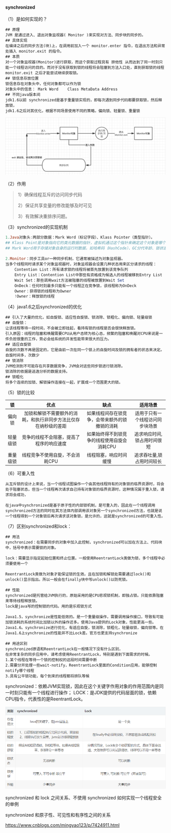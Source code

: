 #### synchronized

（1）是如何实现的？

```shell
## 原理
JVM 是通过进入、退出对象监视器( Monitor )来实现对方法、同步块的同步的。
## 具体实现
在编译之后的同步方法(块)上，在调用前加入一个 monitor.enter 指令，在退出方法和异常处插入 monitor.exit 的指令。
## 本质
对一个对象监视器(Monitor)进行获取，而这个获取过程具有 排他性 从而达到了同一时刻只能一个线程访问的目的。而对于没有获取到锁的线程将会阻塞到方法入口处，直到获取锁的线程 monitor.exit 之后才能尝试继续获取锁。
## 锁信息存放位置
锁信息存在对象头中，任何对象都可以作为锁
对象头中的信息： Mark Word    Class MetaData Address
## 不同java版本间
jdk1.6以前 synchronized是基于重量锁实现的，即每次遇到同步代码都要获取锁，然后释放锁，
jdk1.6之后对其优化，根据不同场景使用不同的策略，偏向锁、轻量锁、重量锁
```

![](../resource/synchronize流程图.jpg)

（2）作用

> 1）确保线程互斥的访问同步代码
>
> 2）保证共享变量的修改能够及时可见
>
> 3）有效解决重排序问题。

（3）synchronized的实现机制

```powershell
1.Java对象头:两部分数据：Mark Word（标记字段）、Klass Pointer（类型指针）。
## Klass Point是对象指向它的类元数据的指针，虚拟机通过这个指针来确定这个对象是哪个类的实例;
## Mark Word用于存储对象自身的运行时数据，如哈希码（HashCode）、GC分代年龄、锁状态标志、线程持有的锁、偏向线程 ID、偏向时间戳等等,它是实现轻量级锁和偏向锁的关键.

2.Monitor：同步工具or一种同步机制，它通常被描述为对象监视器。
当多个线程同时请求某个对象监视器时，对象监视器会设置几种状态用来区分请求的线程：
    Contention List：所有请求锁的线程将被首先放置到该竞争队列
    Entry List：Contention List中那些有资格成为候选人的线程被移到Entry List
    Wait Set：那些调用wait方法被阻塞的线程被放置到Wait Set
    OnDeck：任何时刻最多只能有一个线程正在竞争锁，该线程称为OnDeck
    Owner：获得锁的线程称为Owner
    !Owner：释放锁的线程
```

（4）java1.6之后synchronized的优化

```shell
## 引入了大量的优化，如自旋锁、适应性自旋锁、锁消除、锁粗化、偏向锁、轻量级锁
## 自旋锁：
让该线程等待一段时间，不会被立即挂起，看持有锁的线程是否会很快释放锁。
引入原因：线程的阻塞和唤醒需要CPU从用户态转为核心态，频繁的阻塞和唤醒对CPU来说是一件负担很重的工作，势必会给系统的并发性能带来很大的压力。
## 适应自旋锁
自旋的次数不再是固定的，它是由前一次在同一个锁上的自旋时间及锁的拥有者的状态来决定。自旋时间多，次数少
## 锁消除
JVM检测到不可能存在共享数据竞争，JVM会对这些同步锁进行锁消除。
锁消除的依据是逃逸分析的数据支持。
## 锁粗化
将多个连续的加锁、解锁操作连接在一起，扩展成一个范围更大的锁。

```

（5）锁的比较

|    锁    |                             优点                             |                      缺点                      |             适用场景             |
| :------: | :----------------------------------------------------------: | :--------------------------------------------: | :------------------------------: |
|  偏向锁  | 加锁和解锁不需要额外的消耗，和执行非同步方法比仅存在纳秒级的差距 | 如果线程间存在锁竞争，会带来额外的锁撤销的消耗 | 适用于只有一个线程访问同步块场景 |
| 轻量级锁 |           竞争的线程不会阻塞，提高了程序的响应速度           |  如果始终得不到锁竞争的线程使用自旋会消耗CPU   |   追求响应时间,锁占用时间很短    |
| 重量级锁 |               线程竞争不使用自旋，不会消耗CPU                |             线程阻塞，响应时间缓慢             |    追求吞吐量,锁占用时间较长     |

（6）可重入性

```shell
从互斥锁的设计上来说，当一个线程试图操作一个由其他线程持有的对象锁的临界资源时，将会处于阻塞状态，但当一个线程再次请求自己持有对象锁的临界资源时，这种情况属于重入锁，请求将会成功，

在java中synchronized是基于原子性的内部锁机制，是可重入的，因此在一个线程调用synchronized方法的同时在其方法体内部调用该对象另一个synchronized方法，也就是说一个线程得到一个对象锁后再次请求该对象锁，是允许的，这就是synchronized的可重入性。
```

（7）区别synchronized和lock：

```shell
## 用法
synchronized：在需要同步的对象中加入此控制，synchronized可以加在方法上、代码块中，括号中表示需要锁的对象。
 
lock：需要显示指定起始位置和终止位置。一般使用ReentrantLock类做为锁，多个线程中必须要使用一个

ReentrantLock类做为对象才能保证锁的生效。且在加锁和解锁处需要通过lock()和unlock()显示指出。所以一般会在finally块中写unlock()以防死锁。

## 性能
synchronized是托管给JVM执行的，原始采用的是CPU悲观锁机制，即独占锁。只能依靠阻塞来等待线程释放锁。
lock是java写的控制锁的代码。用的是乐观锁方式

Java1.5，synchronize是性能低效的。是一个重量级操作，需要调用操作接口，导致有可能加锁消耗的系统时间比加锁以外的操作还多。使用Java提供的Lock对象，性能更高一些。
Java1.6。synchronize进行优化，有适应自旋，锁消除，锁粗化，轻量级锁，偏向锁等。在Java1.6上synchronize的性能并不比Lock差。官方也更支持synchronize

## 用途区别
synchronized原语和ReentrantLock在一般情况下没有什么区别，
在非常复杂的同步应用中，请考虑使用ReentrantLock，特别是遇到下面需求的时候。
1.某个线程在等待一个锁的控制权的这段时间需要中断
2.需要分开处理一些wait-notify，ReentrantLock里面的Condition应用，能够控制notify哪个线程
3.具有公平锁功能，每个到来的线程都将排队等候
```

synchronized：依赖JVM实现锁，因此在这个关键字作用对象的作用范围内是同一时刻只能有一个线程进行操作；
LOCK：是JDK提供的代码层面的锁，依赖CPU指令，代表性的是ReentrantLock。

![](../resource/synchronized与Lock的区别.png)

synchronized 和 lock 之间关系、不使用 synchronized 如何实现一个线程安全的单例

synchronized 和原子性、可见性和有序性之间的关系

<https://www.cnblogs.com/mingyao123/p/7424911.html>